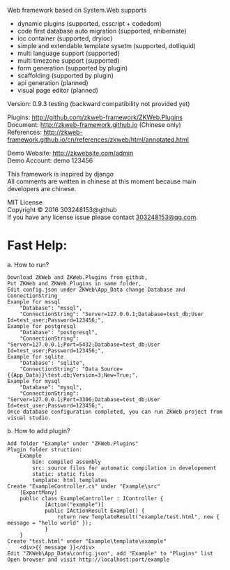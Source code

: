 Web framework based on System.Web supports
* dynamic plugins (supported, csscript + codedom)
* code first database auto migration (supported, nhibernate)
* ioc container (supported, dryioc)
* simple and extendable template sysetm (supported, dotliquid)
* multi language support (supported)
* multi timezone support (supported)
* form generation (supported by plugin)
* scaffolding (supported by plugin)
* api generation (planned)
* visual page editor (planned)

Version: 0.9.3 testing (backward compatibility not provided yet)<br/>

Plugins: http://github.com/zkweb-framework/ZKWeb.Plugins<br/>
Document: http://zkweb-framework.github.io (Chinese only)<br/>
References: http://zkweb-framework.github.io/cn/references/zkweb/html/annotated.html<br/>

Demo Website: http://zkwebsite.com/admin<br/>
Demo Account: demo 123456

This framework is inspired by django<br/>
All comments are written in chinese at this moment because main developers are chinese.<br/>

MIT License<br/>
Copyright © 2016 303248153@github<br/>
If you have any license issue please contact 303248153@qq.com.<br/>

<h1>Fast Help:</h1>

a. How to run?

	Download ZKWeb and ZKWeb.Plugins from github,
	Put ZKWeb and ZKWeb.Plugins in same folder,
	Edit config.json under ZKWeb\App_Data change Database and ConnectionString
	Example for mssql
		"Database": "mssql",
		"ConnectionString": "Server=127.0.0.1;Database=test_db;User Id=test_user;Password=123456;",
	Example for postgresql
		"Database": "postgresql",
		"ConnectionString": "Server=127.0.0.1;Port=5432;Database=test_db;User Id=test_user;Password=123456;",
	Example for sqlite
		"Database": "sqlite",
		"ConnectionString": "Data Source={{App_Data}}\test.db;Version=3;New=True;",
	Example for mysql
		"Database": "mysql",
		"ConnectionString": "Server=127.0.0.1;Port=3306;Database=test_db;User Id=test_user;Password=123456;",
	Once database configuration completed, you can run ZKWeb project from visual studio.
	
b. How to add plugin?
	
	Add folder "Example" under "ZKWeb.Plugins" 
	Plugin folder struction:
		Example
			bin: compiled assembly
			src: source files for automatic compilation in developement
			static: static files
			template: html templates
	Create "ExampleController.cs" under "Example\src" 
		[ExportMany]
		public class ExampleController : IController {
				[Action("example")]
				public IActionResult Example() {
					return new TemplateResult("example/test.html", new { message = "hello world" });
				}
		}
	Create "test.html" under "Example\template\example"
		<div>{{ message }}</div>
	Edit "ZKWeb\App_Data\config.json", add "Example" to "Plugins" list
	Open browser and visit http://localhost:port/example
